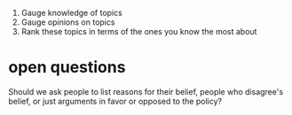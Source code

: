 1. Gauge knowledge of topics
2. Gauge opinions on topics
3. Rank these topics in terms of the ones you know the most about

# open questions

Should we ask people to list reasons for their belief, people who disagree's belief, or just arguments in favor or opposed to the policy?
